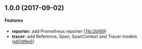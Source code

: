 <a name="1.0.0"></a>
## 1.0.0 (2017-09-02)


#### Features

* **reporter:** add Prometheus reporter ([74c2b189](git+https://github.com/RisingStack/opentracing-metrics-tracer.git/commit/74c2b189))
* **tracer:** add Reference, Span, SpanContext and Tracer models ([e87df8e5](git+https://github.com/RisingStack/opentracing-metrics-tracer.git/commit/e87df8e5))

